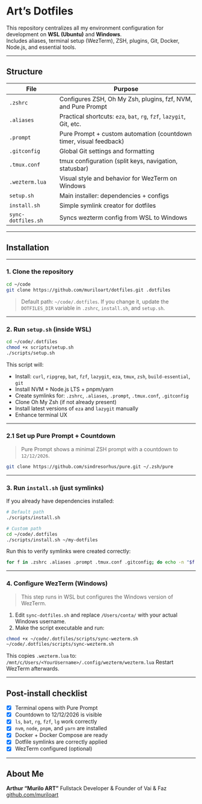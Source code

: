 # Art’s Dotfiles

This repository centralizes all my environment configuration for development on **WSL (Ubuntu)** and **Windows**.  
Includes aliases, terminal setup (WezTerm), ZSH, plugins, Git, Docker, Node.js, and essential tools.

---

## Structure

| File               | Purpose                                                              |
| ------------------ | -------------------------------------------------------------------- |
| `.zshrc`           | Configures ZSH, Oh My Zsh, plugins, fzf, NVM, and Pure Prompt        |
| `.aliases`         | Practical shortcuts: `eza`, `bat`, `rg`, `fzf`, `lazygit`, Git, etc. |
| `.prompt`          | Pure Prompt + custom automation (countdown timer, visual feedback)   |
| `.gitconfig`       | Global Git settings and formatting                                   |
| `.tmux.conf`       | tmux configuration (split keys, navigation, statusbar)               |
| `.wezterm.lua`     | Visual style and behavior for WezTerm on Windows                     |
| `setup.sh`         | Main installer: dependencies + configs                               |
| `install.sh`       | Simple symlink creator for dotfiles                                  |
| `sync-dotfiles.sh` | Syncs wezterm config from WSL to Windows                             |

---

## Installation

---

### 1. Clone the repository

```bash
cd ~/code
git clone https://github.com/muriloart/dotfiles.git .dotfiles
```

> Default path: `~/code/.dotfiles`.
> If you change it, update the `DOTFILES_DIR` variable in `.zshrc`, `install.sh`, and `setup.sh`.

---

### 2. Run `setup.sh` (inside WSL)

```bash
cd ~/code/.dotfiles
chmod +x scripts/setup.sh
./scripts/setup.sh
```

This script will:

- Install: `curl`, `ripgrep`, `bat`, `fzf`, `lazygit`, `eza`, `tmux`, `zsh`, `build-essential`, `git`
- Install NVM + Node.js LTS + pnpm/yarn
- Create symlinks for: `.zshrc`, `.aliases`, `.prompt`, `.tmux.conf`, `.gitconfig`
- Clone Oh My Zsh (if not already present)
- Install latest versions of `eza` and `lazygit` manually
- Enhance terminal UX

---

### 2.1 Set up Pure Prompt + Countdown

> Pure Prompt shows a minimal ZSH prompt with a countdown to `12/12/2026`.

```bash
git clone https://github.com/sindresorhus/pure.git ~/.zsh/pure
```

---

### 3. Run `install.sh` (just symlinks)

If you already have dependencies installed:

```bash
# Default path
./scripts/install.sh

# Custom path
cd ~/code/.dotfiles
./scripts/install.sh ~/my-dotfiles
```

Run this to verify symlinks were created correctly:

```bash
for f in .zshrc .aliases .prompt .tmux.conf .gitconfig; do echo -n "$f → " && readlink ~/$f; done
```

---

### 4. Configure WezTerm (Windows)

> This step runs in WSL but configures the Windows version of WezTerm.

1. Edit `sync-dotfiles.sh` and replace `/Users/conta/` with your actual Windows username.
2. Make the script executable and run:

```bash
chmod +x ~/code/.dotfiles/scripts/sync-wezterm.sh
~/code/.dotfiles/scripts/sync-wezterm.sh
```

This copies `.wezterm.lua` to:
`/mnt/c/Users/<YourUsername>/.config/wezterm/wezterm.lua`
Restart WezTerm afterwards.

---

## Post-install checklist

- [x] Terminal opens with Pure Prompt
- [x] Countdown to 12/12/2026 is visible
- [x] `ls`, `bat`, `rg`, `fzf`, `lg` work correctly
- [x] `nvm`, `node`, `pnpm`, and `yarn` are installed
- [x] Docker + Docker Compose are ready
- [x] Dotfile symlinks are correctly applied
- [x] WezTerm configured (optional)

---

## About Me

**Arthur “Murilo ART”**
Fullstack Developer & Founder of Vai & Faz
[github.com/muriloart](https://github.com/muriloart)
